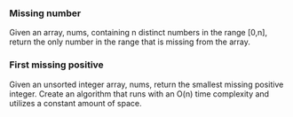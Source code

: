 ### Missing number

Given an array, nums, containing n  distinct numbers in the range [0,n], return the only number in the range that is missing from the array.

### First missing positive

Given an unsorted integer array, nums, return the smallest missing positive integer. Create an algorithm that runs with an
O(n) time complexity and utilizes a constant amount of space.
